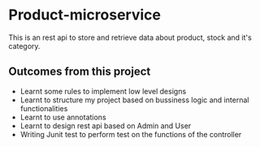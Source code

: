 # Product-microservice
This is an rest api to store and retrieve data about product, stock and it's category.

## Outcomes from this project
* Learnt some rules to implement low level designs
* Learnt to structure my project based on bussiness logic and internal functionalities
* Learnt to use annotations
* Learnt to design rest api based on Admin and User
* Writing Junit test to perform test on the functions of the controller
